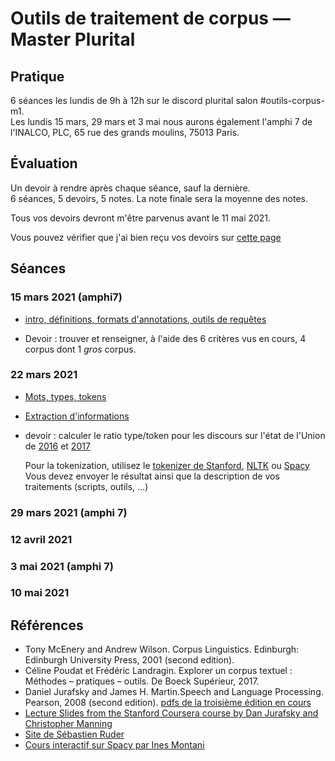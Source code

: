 # Outils de traitement de corpus — Master Plurital

## Pratique

6 séances les lundis de 9h à 12h sur le discord plurital salon #outils-corpus-m1.  
Les lundis 15 mars, 29 mars et 3 mai nous aurons également l'amphi 7 de l'INALCO, PLC, 65 rue des grands moulins, 75013 Paris.

## Évaluation

Un devoir à rendre après chaque séance, sauf la dernière.  
6 séances, 5 devoirs, 5 notes. La note finale sera la moyenne des notes.

Tous vos devoirs devront m'être parvenus avant le 11 mai 2021.

Vous pouvez vérifier que j'ai bien reçu vos devoirs sur [cette page](devoirs-rendus.md)

## Séances

### 15 mars 2021 (amphi7)

* [intro, définitions, formats d'annotations, outils de requêtes](outils_corpus-1.html)

* Devoir : trouver et renseigner, à l'aide des 6 critères vus en cours, 4 corpus dont 1 *gros* corpus. 

### 22 mars 2021

* [Mots, types, tokens](outils_corpus-2.html)
* [Extraction d'informations](outils_corpus-3.html)

* devoir : calculer le ratio type/token pour les discours sur l'état de l'Union de [2016](files/stateoftheunion2016.txt) et [2017](files/stateoftheunion2017.txt)

  Pour la tokenization, utilisez le [tokenizer de Stanford](https://nlp.stanford.edu/software/tokenizer.shtml), [NLTK](http://www.nltk.org) ou [Spacy](https://spacy.io/)
  Vous devez envoyer le résultat ainsi que la description de vos traitements (scripts, outils, …)


### 29 mars 2021 (amphi 7)

### 12 avril 2021

### 3 mai 2021 (amphi 7)

### 10 mai 2021

## Références

  * Tony McEnery and Andrew Wilson. Corpus  Linguistics. Edinburgh: Edinburgh University Press, 2001 (second edition).
  * Céline Poudat et Frédéric Landragin. Explorer un corpus textuel : Méthodes – pratiques – outils. De Boeck Supérieur, 2017.
  * Daniel Jurafsky and James H. Martin.Speech and Language Processing. Pearson, 2008 (second edition). [pdfs de la troisième édition en cours](https://web.stanford.edu/~jurafsky/slp3/)
  * [Lecture Slides from the Stanford Coursera course by Dan Jurafsky and Christopher Manning](https://web.stanford.edu/~jurafsky/NLPCourseraSlides.html)
  * [Site de Sébastien Ruder](http://ruder.io/)
  * [Cours interactif sur Spacy par Ines Montani](https://course.spacy.io/)
